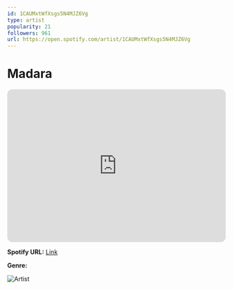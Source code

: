 ```yaml
---
id: 1CAUMxtWfXsgs5N4MJZ6Vg
type: artist
popularity: 21
followers: 961
url: https://open.spotify.com/artist/1CAUMxtWfXsgs5N4MJZ6Vg
---
```

# Madara

<iframe style="border-radius:12px" src="https://open.spotify.com/embed/artist/1CAUMxtWfXsgs5N4MJZ6Vg" width="100%" height="352" frameBorder="0" allowfullscreen="" allow="autoplay; clipboard-write; encrypted-media; fullscreen; picture-in-picture" loading="lazy"></iframe>

**Spotify URL:** [Link](https://open.spotify.com/artist/1CAUMxtWfXsgs5N4MJZ6Vg)

**Genre:** 

![Artist](https://i.scdn.co/image/ab6761610000e5eb994df96ef0b3217f2025e5b5)
